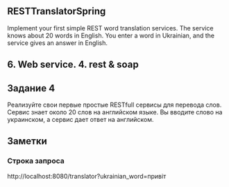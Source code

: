 ## RESTTranslatorSpring
Implement your first simple REST word translation services. The service knows about 20 words in English. You enter a word in Ukrainian, and the service gives an answer in English.

## 6. Web service. 4. rest & soap

## Задание 4

Реализуйте свои первые простые RESTfull сервисы для перевода слов. Сервис знает около 20 слов на английском языке. Вы вводите слово на украинском, а сервис дает ответ на английском.

## Заметки

### Строка запроса

http://localhost:8080/translator?ukrainian_word=привіт

